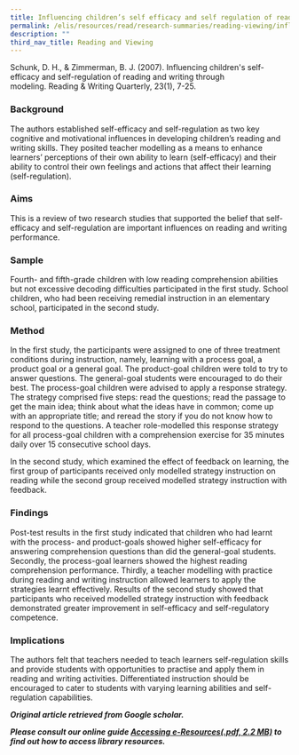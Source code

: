 ```yaml
---
title: Influencing children’s self efficacy and self regulation of reading and writing
permalink: /elis/resources/read/research-summaries/reading-viewing/influencing-self-efficacy-of-reading-writing/
description: ""
third_nav_title: Reading and Viewing
---
```


Schunk, D. H., & Zimmerman, B. J. (2007). Influencing children's self-efficacy and self-regulation of reading and writing through modeling. Reading & Writing Quarterly, 23(1), 7-25.

### Background

The authors established self-efficacy and self-regulation as two key cognitive and motivational influences in developing children’s reading and writing skills. They posited teacher modelling as a means to enhance learners’ perceptions of their own ability to learn (self-efficacy) and their ability to control their own feelings and actions that affect their learning (self-regulation).

### Aims

This is a review of two research studies that supported the belief that self-efficacy and self-regulation are important influences on reading and writing performance.

### Sample

Fourth- and fifth-grade children with low reading comprehension abilities but not excessive decoding difficulties participated in the first study. School children, who had been receiving remedial instruction in an elementary school, participated in the second study.

### Method

In the first study, the participants were assigned to one of three treatment conditions during instruction, namely, learning with a process goal, a product goal or a general goal. The product-goal children were told to try to answer questions. The general-goal students were encouraged to do their best. The process-goal children were advised to apply a response strategy. The strategy comprised five steps: read the questions; read the passage to get the main idea; think about what the ideas have in common; come up with an appropriate title; and reread the story if you do not know how to respond to the questions. A teacher role-modelled this response strategy for all process-goal children with a comprehension exercise for 35 minutes daily over 15 consecutive school days.

In the second study, which examined the effect of feedback on learning, the first group of participants received only modelled strategy instruction on reading while the second group received modelled strategy instruction with feedback.

### Findings

Post-test results in the first study indicated that children who had learnt with the process- and product-goals showed higher self-efficacy for answering comprehension questions than did the general-goal students. Secondly, the process-goal learners showed the highest reading comprehension performance. Thirdly, a teacher modelling with practice during reading and writing instruction allowed learners to apply the strategies learnt effectively. Results of the second study showed that participants who received modelled strategy instruction with feedback demonstrated greater improvement in self-efficacy and self-regulatory competence.  

### Implications

The authors felt that teachers needed to teach learners self-regulation skills and provide students with opportunities to practise and apply them in reading and writing activities. Differentiated instruction should be encouraged to cater to students with varying learning abilities and self-regulation capabilities.

_**Original article retrieved from Google scholar.**_ 

**_Please consult our online guide [Accessing e-Resources(.pdf, 2.2 MB)](https://academyofsingaporeteachers-moe-edu-sg-admin.cwp.sg/elis/resources/read/research-summaries/reading-and-viewing/18e45074-6b1b-4ac7-811f-1a8da16c4f81 "Accessing e-Resources") to find out how to access library resources._**